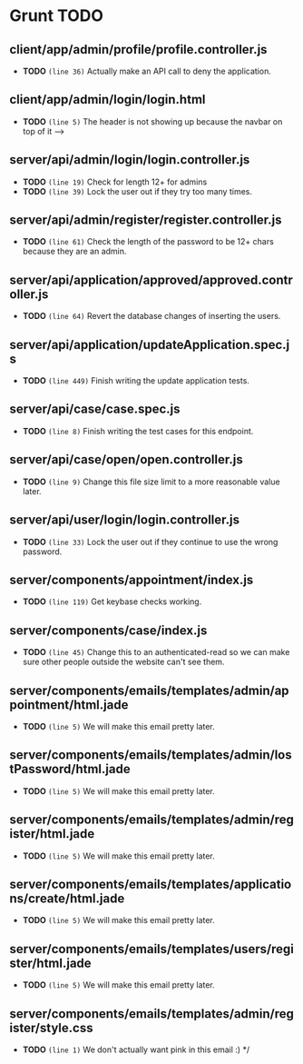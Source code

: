 # Grunt TODO


## client/app/admin/profile/profile.controller.js

-  **TODO** `(line 36)`  Actually make an API call to deny the application.

## client/app/admin/login/login.html

-  **TODO** `(line 5)`  The header is not showing up because the navbar on top of it -->

## server/api/admin/login/login.controller.js

-  **TODO** `(line 19)`  Check for length 12+ for admins
-  **TODO** `(line 39)`  Lock the user out if they try too many times.

## server/api/admin/register/register.controller.js

-  **TODO** `(line 61)`  Check the length of the password to be 12+ chars because they are an admin.

## server/api/application/approved/approved.controller.js

-  **TODO** `(line 64)`  Revert the database changes of inserting the users.

## server/api/application/updateApplication.spec.js

-  **TODO** `(line 449)`  Finish writing the update application tests.

## server/api/case/case.spec.js

-  **TODO** `(line 8)`  Finish writing the test cases for this endpoint.

## server/api/case/open/open.controller.js

-  **TODO** `(line 9)`  Change this file size limit to a more reasonable value later.

## server/api/user/login/login.controller.js

-  **TODO** `(line 33)`  Lock the user out if they continue to use the wrong password.

## server/components/appointment/index.js

-  **TODO** `(line 119)`  Get keybase checks working.

## server/components/case/index.js

-  **TODO** `(line 45)`  Change this to an authenticated-read so we can make sure other people outside the website can't see them.

## server/components/emails/templates/admin/appointment/html.jade

-  **TODO** `(line 5)`  We will make this email pretty later.

## server/components/emails/templates/admin/lostPassword/html.jade

-  **TODO** `(line 5)`  We will make this email pretty later.

## server/components/emails/templates/admin/register/html.jade

-  **TODO** `(line 5)`  We will make this email pretty later.

## server/components/emails/templates/applications/create/html.jade

-  **TODO** `(line 5)`  We will make this email pretty later.

## server/components/emails/templates/users/register/html.jade

-  **TODO** `(line 5)`  We will make this email pretty later.

## server/components/emails/templates/admin/register/style.css

-  **TODO** `(line 1)`  We don't actually want pink in this email :) */
